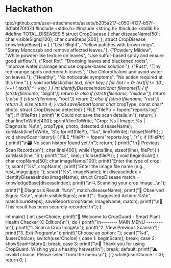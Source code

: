 # Hackathon
tps://github.com/user-attachments/assets/b205a217-c050-4127-b57f-3d1abf70fd7d
#include <stdio.h>
#include <string.h>
#include <stdlib.h>
#define TOTAL_DISEASES 5
struct CropDisease {
    char diseaseName[50];
    char visibleSigns[120];
    char cureSteps[200];
};
struct CropDisease knowledgeBase[] = {
    {"Leaf Blight", "Yellow patches with brown rings", "Spray Mancozeb and remove affected leaves."},
    {"Powdery Mildew", "White powder-like texture on leaves", "Use sulfur-based spray and ensure good airflow."},
    {"Root Rot", "Drooping leaves and blackened roots", "Improve water drainage and use copper-based solution."},
    {"Rust", "Tiny red-orange spots underneath leaves", "Use Chlorothalonil and avoid water on leaves."},
    {"Healthy", "No noticeable symptoms", "No action required at this time."}
};
void xorMask(char *text, char key) {
    for (int i = 0; text[i] != '\0'; i++) {
        text[i] ^= key;
    }
}
int identifyDiseaseIndex(char filename[]) {
    if (strstr(filename, "blight")) return 0;
    else if (strstr(filename, "mildew")) return 1;
    else if (strstr(filename, "root")) return 2;
    else if (strstr(filename, "rust")) return 3;
    else return 4;
}
void saveReport(const char* cropType, const char* photo, struct CropDisease detected) {
    FILE *filePtr = fopen("reports.log", "a");
    if (!filePtr) {
        printf("❌ Could not save the scan details.\n");
        return;
    }
    char lineToWrite[400];
    sprintf(lineToWrite, "Crop: %s | Image: %s | Diagnosis: %s\n", cropType, photo, detected.diseaseName);
    xorMask(lineToWrite, 'S'); 
    fprintf(filePtr, "%s", lineToWrite);
    fclose(filePtr);
}
void showScanHistory() {
    FILE *filePtr = fopen("reports.log", "r");
    if (!filePtr) {
        printf("\n🗃 No scan history found yet.\n");
        return;
    }
    printf("\n🧾 Previous Scan Records:\n");
    char line[400];
    while (fgets(line, sizeof(line), filePtr)) {
        xorMask(line, 'S'); 
        printf("%s", line);
    }
    fclose(filePtr);
}
void beginScan() {
    char cropName[50];
    char imageName[100];
    printf("Enter the type of crop: ");
    scanf("%s", cropName);
    printf("Enter the image file name (e.g., rust_image.jpg): ");
    scanf("%s", imageName);
    int diseaseIndex = identifyDiseaseIndex(imageName);
    struct CropDisease match = knowledgeBase[diseaseIndex];
    printf("\n🔍 Scanning your crop image...\n");
    printf("📌 Diagnosis Result: %s\n", match.diseaseName);
    printf("🧪 Observed Signs: %s\n", match.visibleSigns);
    printf("💡 Suggested Action: %s\n", match.cureSteps);
    saveReport(cropName, imageName, match);
    printf("\n📁 This result has been securely recorded.\n");
}

int main() {
    int userChoice;
    printf("🌿 Welcome to CropGuard - Smart Plant Health Checker (C Edition)\n");
    do {
        printf("\n-------- MAIN MENU --------\n");
        printf("1. Scan a Crop Image\n");
        printf("2. View Previous Scans\n");
        printf("3. Exit Program\n");
        printf("Choose an option: ");
        scanf("%d", &userChoice);
        switch(userChoice) {
            case 1:
                beginScan();
                break;
            case 2:
                showScanHistory();
                break;
            case 3:
                printf("\n🌱 Thank you for using CropGuard. Wishing you a healthy harvest!\n");
                break;
            default:
                printf("⚠ Invalid choice. Please select from the menu.\n");
        }
    } while(userChoice != 3);
    return 0;
}

